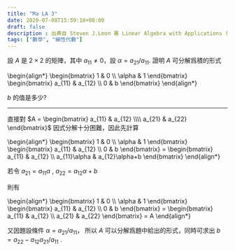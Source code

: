 ```yaml
---
title: "Ma LA 3"
date: 2020-07-08T15:59:18+08:00
draft: false
description : 出典自 Steven J.Leon 著 Linear Algebra with Applications (Ninth Edition) Page.42
tags: ["數學", "線性代數"]
---
```


設 $A$ 是 $2 \times 2$ 的矩陣，其中 $a_{11} \neq 0$，設 $\alpha = a_{21}/a_{11}$. 證明 $A$ 可分解爲積的形式

\begin{align*}
\begin{bmatrix}
1 & 0 \\\\
\alpha & 1
\end{bmatrix}
\begin{bmatrix}
a_{11} & a_{12} \\\\
0 & b
\end{bmatrix}
\end{align*}

$b$ 的值是多少?

---

<div class="proof">

直接對 $A = \begin{bmatrix} a_{11} & a_{12} \\\\ a_{21} & a_{22} \end{bmatrix}$ 因式分解十分困難，因此先計算

\begin{align*}
\begin{bmatrix}
1 & 0 \\\\
\alpha & 1
\end{bmatrix}
\begin{bmatrix}
a_{11} & a_{12} \\\\
0 & b
\end{bmatrix} =
\begin{bmatrix}
a_{11} & a_{12} \\\\
a_{11}\alpha & a_{12}\alpha+b
\end{bmatrix} 
\end{align*}

若令 $a_{21} = a_{11}\alpha$ , $a_{22} = a_{12}\alpha+b$

則有

\begin{align*}
\begin{bmatrix}
1 & 0 \\\\
\alpha & 1
\end{bmatrix}
\begin{bmatrix}
a_{11} & a_{12} \\\\
0 & b
\end{bmatrix} =
\begin{bmatrix}
a_{11} & a_{12} \\\\
a_{21} & a_{22}
\end{bmatrix} = A
\end{align*}

又因題設條件 $\alpha = a_{21}/a_{11}$， 所以 $A$ 可以分解爲題中給出的形式，同時可求出 $b = a_{22} - a_{12}a_{21}/a_{11}$ .
</div>